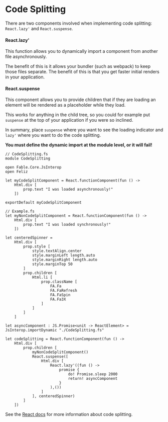# Code Splitting

There are two components involved when implementing code splitting: `React.lazy'` and `React.suspense`.

#### React.lazy'

This function allows you to dynamically import a component from another file asynchronously.

The benefit of this is it allows your bundler (such as webpack) to keep those files separate. The 
benefit of this is that you get faster initial renders in your application.

#### React.suspense

This component allows you to provide children that if they are loading an element will be rendered
as a placeholder while they load. 

This works for anything in the child tree, so you could for example put `suspense` at the top of your
application if you were so inclined.

In summary, place `suspense` where you want to see the loading indicator and `lazy'` where you want
to do the code splitting.

**You must define the dynamic import at the module level, or it will fail!**

```fsharp:code-splitting
// CodeSplitting.fs
module CodeSplitting

open Fable.Core.JsInterop
open Feliz

let myCodeSplitComponent = React.functionComponent(fun () ->
    Html.div [
        prop.text "I was loaded asynchronously!"
    ])

exportDefault myCodeSplitComponent

// Example.fs
let myNonCodeSplitComponent = React.functionComponent(fun () ->
    Html.div [
        prop.text "I was loaded synchronously!"
    ])

let centeredSpinner =
    Html.div [
        prop.style [
            style.textAlign.center
            style.marginLeft length.auto
            style.marginRight length.auto
            style.marginTop 50
        ]
        prop.children [
            Html.li [
                prop.className [
                    FA.Fa
                    FA.FaRefresh
                    FA.FaSpin
                    FA.Fa3X
                ]
            ]
        ]
    ]

let asyncComponent : JS.Promise<unit -> ReactElement> = JsInterop.importDynamic "./CodeSplitting.fs"

let codeSplitting = React.functionComponent(fun () ->
    Html.div [
        prop.children [
            myNonCodeSplitComponent()
            React.suspense([
                Html.div [
                    React.lazy'((fun () -> 
                        promise { 
                            do! Promise.sleep 2000
                            return! asyncComponent
                        }
                    ),())
                ]
            ], centeredSpinner)
        ]
    ])
```

See the [React docs] for more information about code splitting.

[React docs]:https://reactjs.org/docs/code-splitting.html
